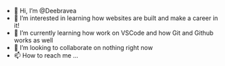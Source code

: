 - 👋 Hi, I’m @Deebravea
- 👀 I’m interested in learning how websites are built and make a career in it!
- 🌱 I’m currently learning how work on VSCode and how Git and Github works as well
- 💞️ I’m looking to collaborate on nothing right now
- 📫 How to reach me ...

<!---
Deebravea/Deebravea is a ✨ special ✨ repository because its `README.md` (this file) appears on your GitHub profile.
You can click the Preview link to take a look at your changes.
--->

